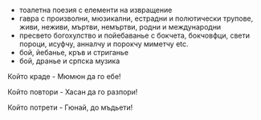 - тоалетна поезия с елементи на извращение
- гавра с произволни, мюзикални, естрадни и полютически трупове, живи, неживи, мъртви, немъртви, родни и международни
- пресвето богохулство и пойебаванье с бокчета, бокчовфци, свети пороци, исуфчу, анналчу и порокчу миметчу etc.
- бой, йебанье, кръв и стриганье
- бой, дранье и српска музика

Който краде - Мюмюн да го ебе!

Който повтори - Хасан да го разпори!

Който потрети - Гюнай, до мъдьети!
